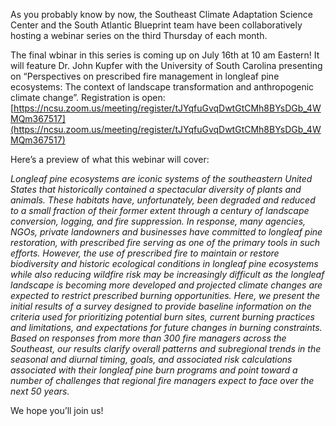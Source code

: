 As you probably know by now, the Southeast Climate Adaptation Science Center and the South Atlantic Blueprint team have been collaboratively hosting a webinar series on the third Thursday of each month.

The final wbinar in this series is coming up on July 16th at 10 am Eastern! It will feature Dr. John Kupfer with the University of South Carolina presenting on “Perspectives on prescribed fire management in longleaf pine ecosystems: The context of landscape transformation and anthropogenic climate change”. Registration is open: [https://ncsu.zoom.us/meeting/register/tJYqfuGvqDwtGtCMh8BYsDGb_4WMQm367517](https://ncsu.zoom.us/meeting/register/tJYqfuGvqDwtGtCMh8BYsDGb_4WMQm367517)

Here’s a preview of what this webinar will cover:

_Longleaf pine ecosystems are iconic systems of the southeastern United States that historically contained a spectacular diversity of plants and animals. These habitats have, unfortunately, been degraded and reduced to a small fraction of their former extent through a century of landscape conversion, logging, and fire suppression. In response, many agencies, NGOs, private landowners and businesses have committed to longleaf pine restoration, with prescribed fire serving as one of the primary tools in such efforts. However, the use of prescribed fire to maintain or restore biodiversity and historic ecological conditions in longleaf pine ecosystems while also reducing wildfire risk may be increasingly difficult as the longleaf landscape is becoming more developed and projected climate changes are expected to restrict prescribed burning opportunities. Here, we present the initial results of a survey designed to provide baseline information on the criteria used for prioritizing potential burn sites, current burning practices and limitations, and expectations for future changes in burning constraints. Based on responses from more than 300 fire managers across the Southeast, our results clarify overall patterns and subregional trends in the seasonal and diurnal timing, goals, and associated risk calculations associated with their longleaf pine burn programs and point toward a number of challenges that regional fire managers expect to face over the next 50 years._

We hope you’ll join us!
